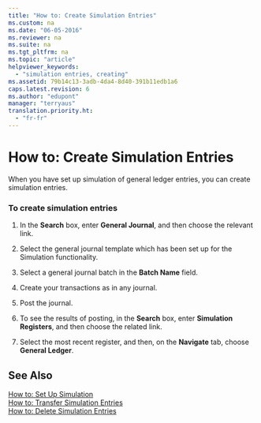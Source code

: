 ```yaml
---
title: "How to: Create Simulation Entries"
ms.custom: na
ms.date: "06-05-2016"
ms.reviewer: na
ms.suite: na
ms.tgt_pltfrm: na
ms.topic: "article"
helpviewer_keywords: 
  - "simulation entries, creating"
ms.assetid: 79b14c13-3adb-4da4-8d40-391b11edb1a6
caps.latest.revision: 6
ms.author: "edupont"
manager: "terryaus"
translation.priority.ht: 
  - "fr-fr"
---
```

# How to: Create Simulation Entries
When you have set up simulation of general ledger entries, you can create simulation entries.  
  
### To create simulation entries  
  
1.  In the **Search** box, enter **General Journal**, and then choose the relevant link.  
  
2.  Select the general journal template which has been set up for the Simulation functionality.  
  
3.  Select a general journal batch in the **Batch Name** field.  
  
4.  Create your transactions as in any journal.  
  
5.  Post the journal.  
  
6.  To see the results of posting, in the **Search** box, enter **Simulation Registers**, and then choose the related link.  
  
7.  Select the most recent register, and then, on the **Navigate** tab, choose **General Ledger**.  
  
## See Also  
 [How to: Set Up Simulation](../../LocalFunctionalityForMicrosoftDynamicsNav2016/France/how-to-set-up-simulation.md)   
 [How to: Transfer Simulation Entries](../../LocalFunctionalityForMicrosoftDynamicsNav2016/France/how-to-transfer-simulation-entries.md)   
 [How to: Delete Simulation Entries](../../LocalFunctionalityForMicrosoftDynamicsNav2016/France/how-to-delete-simulation-entries.md)